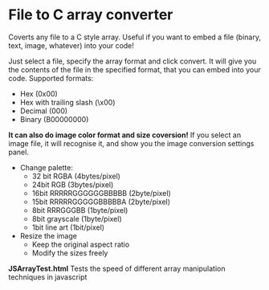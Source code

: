 # File to C array converter
Coverts any file to a C style array.
Useful if you want to embed a file (binary, text, image, whatever) into your code!

Just select a file, specify the array format and click convert. It will give you the contents of the file in the specified format, that you can embed into your code.
Supported formats:
 - Hex (0x00)
 - Hex with trailing slash (\x00)
 - Decimal (000)
 - Binary (B00000000)


**It can also do image color format and size coversion!**
If you select an image file, it will recognise it, and show you the image conversion settings panel.
 - Change palette:
   - 32 bit RGBA (4bytes/pixel)
   - 24bit RGB (3bytes/pixel)
   - 16bit RRRRRGGGGGGBBBBB (2byte/pixel)
   - 15bit RRRRRGGGGGBBBBBA (2byte/pixel)
   - 8bit RRRGGGBB (1byte/pixel)
   - 8bit grayscale (1byte/pixel)
   - 1bit line art (1bit/pixel)
 - Resize the image
   - Keep the original aspect ratio
   - Modify the sizes freely

**JSArrayTest.html**
Tests the speed of different array manipulation techniques in javascript
